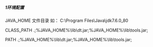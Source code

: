 

##### 1环境配置 

JAVA_HOME  文件目录 如： C:\Program Files\Java\jdk7.6.0_80

CLASS_PATH .;%JAVA_HOME%\lib\dt.jar;%JAVA_HOME%\lib\tools.jar;

PATH .;%JAVA_HOME%\lib\dt.jar;%JAVA_HOME%\lib\tools.jar;